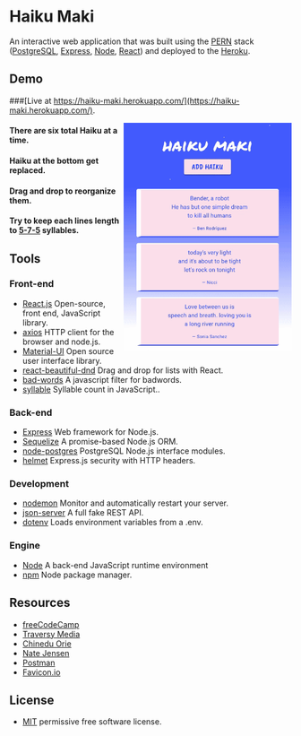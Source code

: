 # Haiku Maki

An interactive web application that was built using the [PERN](https://www.geeksforgeeks.org/what-is-pern-stack/) stack 
([PostgreSQL](https://www.postgresql.org), [Express](https://expressjs.com), [Node](https://nodejs.org/en/), [React](https://reactjs.org)) 
and deployed to the [Heroku](https://www.heroku.com).

## Demo

###[Live at https://haiku-maki.herokuapp.com/](https://haiku-maki.herokuapp.com/).

<img align="right" src="haiku-maki-demo.gif" alt="UX/UI preview" width="300">

#### There are six total Haiku at a time.
#### Haiku at the bottom get replaced.
#### Drag and drop to reorganize them.
#### Try to keep each lines length to [5-7-5](https://en.wikipedia.org/wiki/Haiku_in_English) syllables.

## Tools

### Front-end
* [React.js](https://reactjs.org) Open-source, front end, JavaScript library.
* [axios](https://github.com/axios/axios) HTTP client for the browser and node.js.
* [Material-UI](https://material-ui.com) Open source user interface library.
* [react-beautiful-dnd](https://github.com/atlassian/react-beautiful-dnd) Drag and drop for lists with React.
* [bad-words](https://github.com/web-mech/badwords) A javascript filter for badwords.
* [syllable](https://github.com/words/syllable) Syllable count in JavaScript..

### Back-end
* [Express](https://expressjs.com) Web framework for Node.js.
* [Sequelize](https://sequelize.org) A promise-based Node.js ORM.
* [node-postgres](https://node-postgres.com) PostgreSQL Node.js interface modules.
* [helmet](https://helmetjs.github.io) Express.js security with HTTP headers.

### Development
* [nodemon](https://nodemon.io) Monitor and automatically restart your server.
* [json-server](https://github.com/typicode/json-server) A full fake REST API.
* [dotenv](https://github.com/motdotla/dotenv) Loads environment variables from a .env.

### Engine
* [Node](https://nodejs.org/en/) A back-end JavaScript runtime environment
* [npm](https://www.npmjs.com) Node package manager.

## Resources
* [freeCodeCamp](https://www.freecodecamp.org/news/tag/full-stack/)
* [Traversy Media](https://www.youtube.com/c/TraversyMedia)
* [Chinedu Orie](https://dev.to/nedsoft)
* [Nate Jensen](https://coursework.vschool.io/author/nate-jensen/)
* [Postman](https://www.postman.com)
* [Favicon.io](https://favicon.io/favicon-generator/)


## License
* [MIT](https://choosealicense.com/licenses/mit/) permissive free software license.
